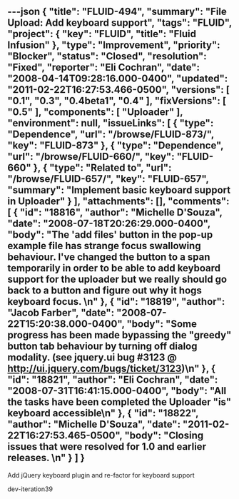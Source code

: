 ---json
{
  "title": "FLUID-494",
  "summary": "File Upload: Add keyboard support",
  "tags": "FLUID",
  "project": {
    "key": "FLUID",
    "title": "Fluid Infusion"
  },
  "type": "Improvement",
  "priority": "Blocker",
  "status": "Closed",
  "resolution": "Fixed",
  "reporter": "Eli Cochran",
  "date": "2008-04-14T09:28:16.000-0400",
  "updated": "2011-02-22T16:27:53.466-0500",
  "versions": [
    "0.1",
    "0.3",
    "0.4beta1",
    "0.4"
  ],
  "fixVersions": [
    "0.5"
  ],
  "components": [
    "Uploader"
  ],
  "environment": null,
  "issueLinks": [
    {
      "type": "Dependence",
      "url": "/browse/FLUID-873/",
      "key": "FLUID-873"
    },
    {
      "type": "Dependence",
      "url": "/browse/FLUID-660/",
      "key": "FLUID-660"
    },
    {
      "type": "Related to",
      "url": "/browse/FLUID-657/",
      "key": "FLUID-657",
      "summary": "Implement basic keyboard support in Uploader"
    }
  ],
  "attachments": [],
  "comments": [
    {
      "id": "18816",
      "author": "Michelle D'Souza",
      "date": "2008-07-18T20:26:29.000-0400",
      "body": "The 'add files' button in the pop-up example file has strange focus swallowing behaviour. I've changed the button to a span temporarily in order to be able to add keyboard support for the uploader but we really should go back to a button and figure out why it hogs keyboard focus.&#x20;\n"
    },
    {
      "id": "18819",
      "author": "Jacob Farber",
      "date": "2008-07-22T15:20:38.000-0400",
      "body": "Some progress has been made bypassing the \"greedy\" button tab behaviour by turning off dialog modality. (see jquery.ui bug #3123 @ <http://ui.jquery.com/bugs/ticket/3123>)\n"
    },
    {
      "id": "18821",
      "author": "Eli Cochran",
      "date": "2008-07-31T16:41:15.000-0400",
      "body": "All the tasks have been completed the Uploader \"is\" keyboard accessible\n"
    },
    {
      "id": "18822",
      "author": "Michelle D'Souza",
      "date": "2011-02-22T16:27:53.465-0500",
      "body": "Closing issues that were resolved for 1.0 and earlier releases.&#x20;\n"
    }
  ]
}
---
Add jQuery keyboard plugin and re-factor for keyboard support

dev-iteration39

        